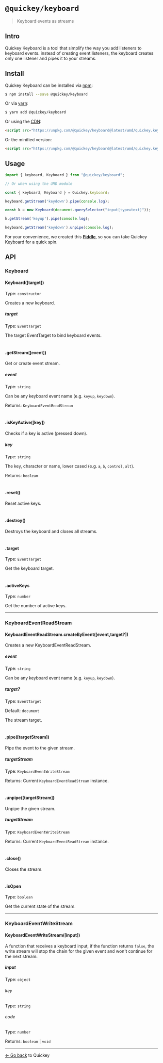 # `@quickey/keyboard`

> Keyboard events as streams

## Intro

Quickey Keyboard is a tool that simplify the way you add listeners to keyboard events. instead of creating event listeners, the keyboard creates only one listener and pipes it to your streams.

## Install

Quickey Keyboard can be installed via [npm](https://www.npmjs.com):
```sh
$ npm install --save @quickey/keyboard
```

Or via [yarn](https://yarnpkg.com):
```sh
$ yarn add @quickey/keyboard
```

Or using the [CDN](https://unpkg.com):

```html
<script src="https://unpkg.com/@quickey/keyboard@latest/umd/quickey.keyboard.js"></script>
```
Or the minified version:
```html
<script src="https://unpkg.com/@quickey/keyboard@latest/umd/quickey.keyboard.min.js"></script>
```

## Usage

```javascript
import { keyboard, Keyboard } from "@quickey/keyboard";

// Or when using the UMD module

const { keyboard, Keyboard } = Quickey.keyboard;

keyboard.getStream('keydown').pipe(console.log);

const k = new Keyboard(document.querySelector("input[type=text]"));

k.getStream('keyup').pipe(console.log);

keyboard.getStream('keydown').unpipe(console.log);
```

For your convenience, we created this [**Fiddle**](http://jsfiddle.net/udidu/y2vm67wj/11/), so you can take Quickey Keyboard for a quick spin.

## API

### Keyboard

#### Keyboard([target])

Type: `constructor`

Creates a new keyboard.

##### target

Type: `EventTarget`

The target EventTarget to bind keyboard events.

#

#### .getStream([event])

Get or create event stream.

##### event

Type: `string`

Can be any keyboard event name (e.g. `keyup`, `keydown`).

Returns: `KeyboardEventReadStream`

#

#### .isKeyActive([key])

Checks if a key is active (pressed down).

##### key

Type: `string`

The key, character or name, lower cased (e.g. `a`, `b`, `control`, `alt`).

Returns: `boolean`

#

#### .reset()

Reset active keys.

#

#### .destroy()

Destroys the keyboard and closes all streams.

#

#### .target

Type: `EventTarget`

Get the keyboard target.

#

#### .activeKeys

Type: `number`

Get the number of active keys.

---

### KeyboardEventReadStream

#### KeyboardEventReadStream.createByEvent([event,target?])

Creates a new KeyboardEventReadStream.

##### event

Type: `string`

Can be any keyboard event name (e.g. `keyup`, `keydown`).

##### target?

Type: `EventTarget`

Default: `document`

The stream target.

#

#### .pipe([targetStream])

Pipe the event to the given stream.

##### targetStream

Type: `KeyboardEventWriteStream`

Returns: Current `KeyboardEventReadStream` instance.

#

#### .unpipe([targetStream])

Unpipe the given stream.

##### targetStream

Type: `KeyboardEventWriteStream`

Returns: Current `KeyboardEventReadStream` instance.

#

#### .close()

Closes the stream.

#

#### .isOpen

Type: `boolean`

Get the current state of the stream.

---

### KeyboardEventWriteStream

#### KeyboardEventWriteStream([input])

A function that receives a keyboard input, if the function returns
`false`, the write stream will stop the chain for the given event and won't
continue for the next stream.

##### input

Type: `object`

###### key

Type: `string`

###### code

Type: `number`

Returns: `boolean` | `void`

---
[&larr; Go back](/README.md) to Quickey